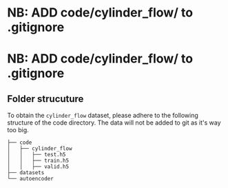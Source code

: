 
# NB: ADD code/cylinder_flow/ to .gitignore


# NB: ADD code/cylinder_flow/ to .gitignore
## Folder strucuture
To obtain the `cylinder_flow` dataset, please adhere to the following structure of the code directory. 
The data will not be added to git as it's way too big. 

    ├── code
    │   ├── cylinder_flow
    │   │   ├── test.h5
    │   │   ├── train.h5
    │   │   ├── valid.h5
    ├── datasets
    └── autoencoder
